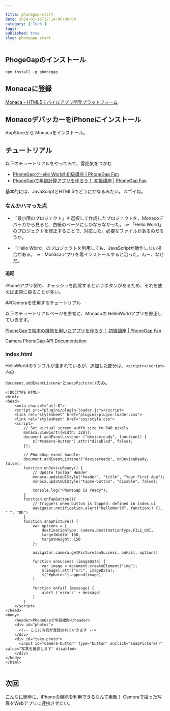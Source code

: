 ```yaml
---

title: phonegap-start
date: 2014-02-16T12:14:00+09:00
category: ['Tech']
tags: 
published: true
slug: phonegap-start
---
```


## PhogeGapのインストール

```
npm install -g phonegap
```

## Monacaに登録
[Monaca - HTML5モバイルアプリ開発プラットフォーム](http://monaca.mobi/ja/)


## MonacoデバッカーをiPhoneにインストール
AppStoreから Monacaをインストール。


## チュートリアル
以下のチュートリアルをやってみて、雰囲気をつかむ

- [PhoneGapでHello World! 初級講座 | PhoneGap Fan](http://phonegap-fan.com/school/katsuya_2_1.php) 
- [PhoneGapで年齢計算アプリを作ろう！ 初級講座 | PhoneGap Fan](http://phonegap-fan.com/school/katsuya_3_1.php)

基本的には、JavaScriptとHTML5でどうにかなるみたい。スゴイね。


### なんかハマった点
- 「最小限のプロジェクト」を選択して作成したプロジェクトを、Monacoデバッカから見ると、白紙のページにしかならなかった。
⇛ 「Hello World」のプロジェクトを修正することで、対応した。必要なファイルがあるのだろうか。

- 「Hello Wolrd」のプロジェクトを利用しても、JavaScriptが動作しない場合がある。
⇛　Monacaアプリを再インストールすると治った。んー、なぜだ。

#### 追記
iPhoneアプリ側で、キャッシュを削除するというボタンがあるため、それを使えば正常に戻ることが多い。


##Cameraを使用するチュートリアル

以下のチュートリアルページを参考に、Monacoの HelloWorldアプリを修正していきます。

[PhoneGapで端末の機能を用いたアプリを作ろう！ 初級講座 | PhoneGap Fan](http://phonegap-fan.com/school/katsuya_4_1.php)


Camera
[PhoneGap API Documentation](http://docs.phonegap.com/jp/2.2.0/cordova_camera_camera.md.html#camera.getPicture)


### index.html
HelloWorldのサンブルが含まれているが、追加した部分は、`<script></script>`内の

`document.addEventListener`と`snapPicture()`のみ。




```
<!DOCTYPE HTML>
<html>
<head>
    <meta charset="utf-8">
    <script src="plugins/plugin-loader.js"></script>
    <link rel="stylesheet" href="plugins/plugin-loader.css">
    <link rel="stylesheet" href="css/style.css">
    <script>
        // Set virtual screen width size to 640 pixels
        monaca.viewport({width: 320});
        document.addEventListener ("deviceready", function() {
            $("#camera-button").attr("disabled", false);
        });

        // PhoneGap event handler
        document.addEventListener("deviceready", onDeviceReady, false);
        function onDeviceReady() {
            // Update Toolbar Header
            monaca.updateUIStyle("header", "title", "Your First App");
            monaca.updateUIStyle("tapme-button", "disable", false);
            
            console.log("PhoneGap is ready");
        }
        function onTapButton(){
            // Triggers when button is tapped: defined in index.ui
            navigator.notification.alert("HelloWorld", function() {}, " ", "OK")
        }
        function snapPicture() {
            var options = {
                destinationType: Camera.DestinationType.FILE_URI,
                targetWidth: 150,
                targetHeight: 150
            };
            
            navigator.camera.getPicture(onSuccess, onFail, options)
            
            function onSuccess (imageData) {
                var image = document.createElement("img");
                $(image).attr("src", imageData);
                $("#photos").append(image);
            }
            
            function onFail (message) {
                alert ('error:' + message)
            }
        }
    </script>
</head>
<body>
    <header>PhoneGapで写真撮影</header>
    <div id="photos">
      <!-- ここに写真が登録されていきます -->
    </div>
    <div id="take-photo">
      <input id="camera-button" type="button" onclick="snapPicture()" value="写真を撮影します" disabled>
    </div>
</body>
</html>


```

## 次回
こんなに簡単に、iPhoneの機能を利用できるなんて素敵！
Cameraで撮った写真をWebアプリに連携させたい。




